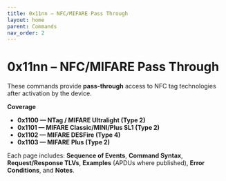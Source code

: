 ```yaml
---
title: 0x11nn – NFC/MIFARE Pass Through
layout: home
parent: Commands
nav_order: 2
---
```


# 0x11nn – NFC/MIFARE Pass Through

These commands provide **pass-through** access to NFC tag technologies after activation by the device.

**Coverage**
- **0x1100 — NTag / MIFARE Ultralight (Type 2)**
- **0x1101 — MIFARE Classic/MINI/Plus SL1 (Type 2)**
- **0x1102 — MIFARE DESFire (Type 4)**
- **0x1103 — MIFARE Plus (Type 2)**

Each page includes: **Sequence of Events**, **Command Syntax**, **Request/Response TLVs**, **Examples** (APDUs where published), **Error Conditions**, and **Notes**.

